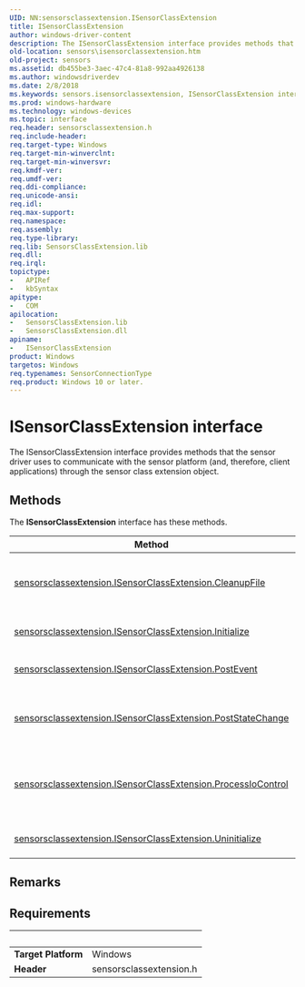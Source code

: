 ```yaml
---
UID: NN:sensorsclassextension.ISensorClassExtension
title: ISensorClassExtension
author: windows-driver-content
description: The ISensorClassExtension interface provides methods that the sensor driver uses to communicate with the sensor platform (and, therefore, client applications) through the sensor class extension object.
old-location: sensors\isensorclassextension.htm
old-project: sensors
ms.assetid: db455be3-3aec-47c4-81a8-992aa4926138
ms.author: windowsdriverdev
ms.date: 2/8/2018
ms.keywords: sensors.isensorclassextension, ISensorClassExtension interface [Sensor Devices], ISensorClassExtension interface [Sensor Devices], described, ISensorClassExtension, sensorsclassextension/ISensorClassExtension, Sensor_IFaces_84ca9d2b-f0e3-4500-99a4-21054c7dc527.xml
ms.prod: windows-hardware
ms.technology: windows-devices
ms.topic: interface
req.header: sensorsclassextension.h
req.include-header: 
req.target-type: Windows
req.target-min-winverclnt: 
req.target-min-winversvr: 
req.kmdf-ver: 
req.umdf-ver: 
req.ddi-compliance: 
req.unicode-ansi: 
req.idl: 
req.max-support: 
req.namespace: 
req.assembly: 
req.type-library: 
req.lib: SensorsClassExtension.lib
req.dll: 
req.irql: 
topictype:
-	APIRef
-	kbSyntax
apitype:
-	COM
apilocation:
-	SensorsClassExtension.lib
-	SensorsClassExtension.dll
apiname:
-	ISensorClassExtension
product: Windows
targetos: Windows
req.typenames: SensorConnectionType
req.product: Windows 10 or later.
---
```


# ISensorClassExtension interface

The ISensorClassExtension interface provides methods that the sensor driver uses to communicate with the sensor platform (and, therefore, client applications) through the sensor class extension object.

## Methods

<p>The <b>ISensorClassExtension</b> interface has these methods.</p>

| Method | Description |
| ---- |:---- |
| [sensorsclassextension.ISensorClassExtension.CleanupFile](nf-sensorsclassextension-isensorclassextension-cleanupfile.md) | The ISensorClassExtension::CleanupFile method notifies the class extension about a file handle that closes and cancels all pending I/O requests, for the specified application. |
| [sensorsclassextension.ISensorClassExtension.Initialize](nf-sensorsclassextension-isensorclassextension-initialize.md) | The ISensorClassExtension::Initialize method initializes the sensor class extension object. |
| [sensorsclassextension.ISensorClassExtension.PostEvent](nf-sensorsclassextension-isensorclassextension-postevent.md) | The ISensorClassExtension::PostEvent method raises one or more driver events in the sensor class extension. |
| [sensorsclassextension.ISensorClassExtension.PostStateChange](nf-sensorsclassextension-isensorclassextension-poststatechange.md) | The ISensorClassExtension::PostStateChange method notifies the sensor class extension about a change in the operational state of the sensor. |
| [sensorsclassextension.ISensorClassExtension.ProcessIoControl](nf-sensorsclassextension-isensorclassextension-processiocontrol.md) | The ISensorClassExtension::ProcessControl method sends Windows Portable Devices (WPD) I/O control requests to the sensor class extension for processing. |
| [sensorsclassextension.ISensorClassExtension.Uninitialize](nf-sensorsclassextension-isensorclassextension-uninitialize.md) | The ISensorClassExtension::Uninitialize method uninitializes the sensor class extension object. |

## Remarks



## Requirements
| &nbsp; | &nbsp; |
| ---- |:---- |
| **Target Platform** | Windows |
| **Header** | sensorsclassextension.h |